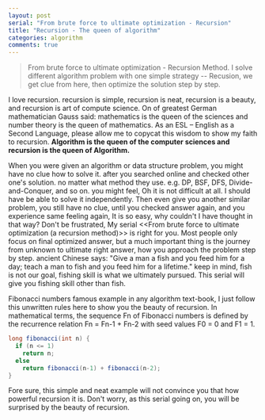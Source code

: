 ```yaml
---
layout: post 
serial: "From brute force to ultimate optimization - Recursion"
title: "Recursion - The queen of algorithm"
categories: algorithm
comments: true
---
```


> From brute force to ultimate optimization - Recursion Method. I solve different algorithm problem with one simple strategy -- Recusion, we get clue from here, then optimize the solution step by step.

I love recursion. recursion is simple, recursion is neat, recursion is a beauty, and recursion is art of compute science. On of greatest German mathematician Gauss said: mathematics is the queen of the sciences and number theory is the queen of mathematics. As an ESL – English as a Second Language, please allow me to copycat this wisdom to show my faith to recursion.
**Algorithm is the queen of the computer sciences and recursion is the queen of Algorithm.**

When you were given an algorithm or data structure problem, you might have no clue how to solve it. after you searched online and checked other one's solution. no matter what method they use. e.g. DP, BSF, DFS, Divide-and-Conquer, and so on. you might feel, Oh it is not difficult at all. I should have be able to solve it independently. Then even give you another similar problem, you still have no clue, until you checked answer again, and you experience same feeling again, It is so easy, why couldn't I have thought in that way?
Don't be frustrated, My serial <<From brute force to ultimate optimization (a recursion method)>> is right for you. Most people only focus on final optimized answer, but a much important thing is the journey from unknown to ultimate right answer, how you approach the problem step by step. ancient Chinese says: "Give a man a fish and you feed him for a day; teach a man to fish and you feed him for a lifetime."
keep in mind, fish is not our goal, fishing skill is what we ultimately pursued. This serial will give you fishing skill other than fish.


Fibonacci numbers famous example in any algorithm text-book, I just follow this unwritten rules here to show you the beauty of recursion.
In mathematical terms, the sequence Fn of Fibonacci numbers is defined by the recurrence relation
Fn = Fn-1 + Fn-2
with seed values
F0 = 0 and F1 = 1.

```java 
long fibonacci(int n) {
  if (n <= 1)
    return n;
  else 
    return fibonacci(n-1) + fibonacci(n-2);
}
```

Fore sure, this simple and neat example will not convince you that how powerful recursion it is. Don't worry, as this serial going on, you will be surprised by the beauty of recursion.
